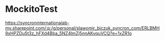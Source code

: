 # MockitoTest

https://syncroninternationalab-my.sharepoint.com/:p:/g/personal/slawomir_biczuk_syncron_com/ERLBMH9xHPZDu5t3z_hFXd4Bba_5NZ4lmZj5nnAKvquVCQ?e=1xZR1o
